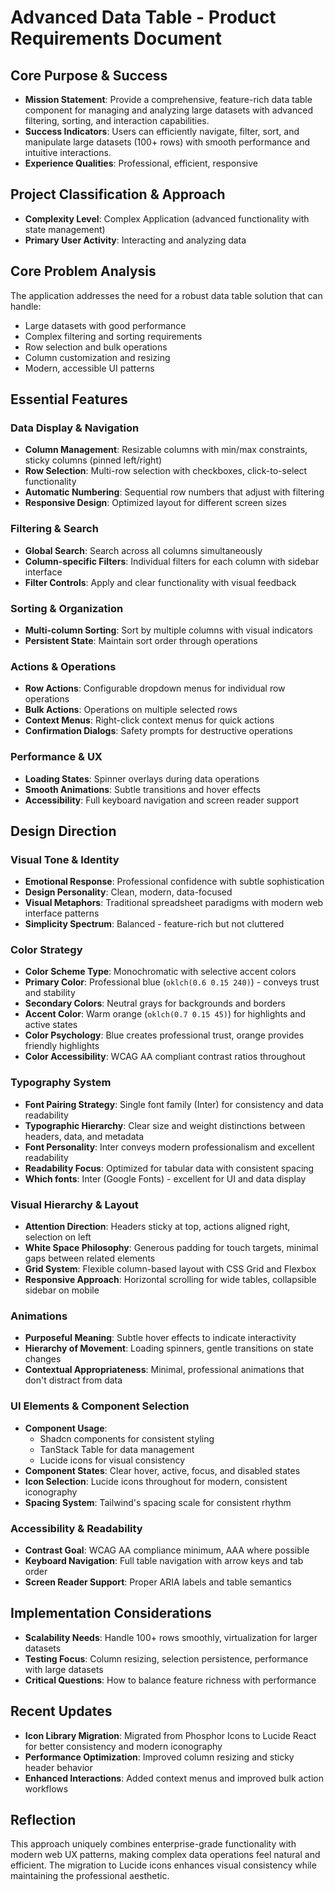 # Advanced Data Table - Product Requirements Document

## Core Purpose & Success
- **Mission Statement**: Provide a comprehensive, feature-rich data table component for managing and analyzing large datasets with advanced filtering, sorting, and interaction capabilities.
- **Success Indicators**: Users can efficiently navigate, filter, sort, and manipulate large datasets (100+ rows) with smooth performance and intuitive interactions.
- **Experience Qualities**: Professional, efficient, responsive

## Project Classification & Approach
- **Complexity Level**: Complex Application (advanced functionality with state management)
- **Primary User Activity**: Interacting and analyzing data

## Core Problem Analysis
The application addresses the need for a robust data table solution that can handle:
- Large datasets with good performance
- Complex filtering and sorting requirements
- Row selection and bulk operations
- Column customization and resizing
- Modern, accessible UI patterns

## Essential Features

### Data Display & Navigation
- **Column Management**: Resizable columns with min/max constraints, sticky columns (pinned left/right)
- **Row Selection**: Multi-row selection with checkboxes, click-to-select functionality
- **Automatic Numbering**: Sequential row numbers that adjust with filtering
- **Responsive Design**: Optimized layout for different screen sizes

### Filtering & Search
- **Global Search**: Search across all columns simultaneously
- **Column-specific Filters**: Individual filters for each column with sidebar interface
- **Filter Controls**: Apply and clear functionality with visual feedback

### Sorting & Organization
- **Multi-column Sorting**: Sort by multiple columns with visual indicators
- **Persistent State**: Maintain sort order through operations

### Actions & Operations
- **Row Actions**: Configurable dropdown menus for individual row operations
- **Bulk Actions**: Operations on multiple selected rows
- **Context Menus**: Right-click context menus for quick actions
- **Confirmation Dialogs**: Safety prompts for destructive operations

### Performance & UX
- **Loading States**: Spinner overlays during data operations
- **Smooth Animations**: Subtle transitions and hover effects
- **Accessibility**: Full keyboard navigation and screen reader support

## Design Direction

### Visual Tone & Identity
- **Emotional Response**: Professional confidence with subtle sophistication
- **Design Personality**: Clean, modern, data-focused
- **Visual Metaphors**: Traditional spreadsheet paradigms with modern web interface patterns
- **Simplicity Spectrum**: Balanced - feature-rich but not cluttered

### Color Strategy
- **Color Scheme Type**: Monochromatic with selective accent colors
- **Primary Color**: Professional blue (`oklch(0.6 0.15 240)`) - conveys trust and stability
- **Secondary Colors**: Neutral grays for backgrounds and borders
- **Accent Color**: Warm orange (`oklch(0.7 0.15 45)`) for highlights and active states
- **Color Psychology**: Blue creates professional trust, orange provides friendly highlights
- **Color Accessibility**: WCAG AA compliant contrast ratios throughout

### Typography System
- **Font Pairing Strategy**: Single font family (Inter) for consistency and data readability
- **Typographic Hierarchy**: Clear size and weight distinctions between headers, data, and metadata
- **Font Personality**: Inter conveys modern professionalism and excellent readability
- **Readability Focus**: Optimized for tabular data with consistent spacing
- **Which fonts**: Inter (Google Fonts) - excellent for UI and data display

### Visual Hierarchy & Layout
- **Attention Direction**: Headers sticky at top, actions aligned right, selection on left
- **White Space Philosophy**: Generous padding for touch targets, minimal gaps between related elements
- **Grid System**: Flexible column-based layout with CSS Grid and Flexbox
- **Responsive Approach**: Horizontal scrolling for wide tables, collapsible sidebar on mobile

### Animations
- **Purposeful Meaning**: Subtle hover effects to indicate interactivity
- **Hierarchy of Movement**: Loading spinners, gentle transitions on state changes
- **Contextual Appropriateness**: Minimal, professional animations that don't distract from data

### UI Elements & Component Selection
- **Component Usage**: 
  - Shadcn components for consistent styling
  - TanStack Table for data management
  - Lucide icons for visual consistency
- **Component States**: Clear hover, active, focus, and disabled states
- **Icon Selection**: Lucide icons throughout for modern, consistent iconography
- **Spacing System**: Tailwind's spacing scale for consistent rhythm

### Accessibility & Readability
- **Contrast Goal**: WCAG AA compliance minimum, AAA where possible
- **Keyboard Navigation**: Full table navigation with arrow keys and tab order
- **Screen Reader Support**: Proper ARIA labels and table semantics

## Implementation Considerations
- **Scalability Needs**: Handle 100+ rows smoothly, virtualization for larger datasets
- **Testing Focus**: Column resizing, selection persistence, performance with large datasets
- **Critical Questions**: How to balance feature richness with performance

## Recent Updates
- **Icon Library Migration**: Migrated from Phosphor Icons to Lucide React for better consistency and modern iconography
- **Performance Optimization**: Improved column resizing and sticky header behavior
- **Enhanced Interactions**: Added context menus and improved bulk action workflows

## Reflection
This approach uniquely combines enterprise-grade functionality with modern web UX patterns, making complex data operations feel natural and efficient. The migration to Lucide icons enhances visual consistency while maintaining the professional aesthetic.
